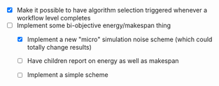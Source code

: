   - [X] Make it possible to have algorithm selection triggered whenever a workflow level completes
  - [ ] Implement some bi-objective energy/makespan thing
    - [X] Implement a new "micro" simulation noise scheme (which could totally change results)
    - [ ] Have children report on energy as well as makespan
    - [ ] Implement a simple scheme
    
